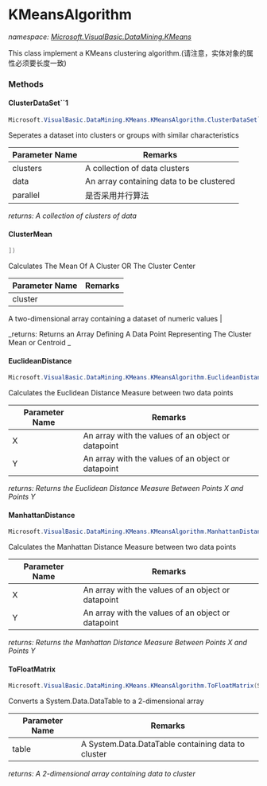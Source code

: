 ﻿# KMeansAlgorithm
_namespace: <a href="#" onClick="load('/docs/Microsoft.VisualBasic.DataMining.KMeans/index.md')">Microsoft.VisualBasic.DataMining.KMeans</a>_

This class implement a KMeans clustering algorithm.(请注意，实体对象的属性必须要长度一致)



### Methods

#### ClusterDataSet``1
```csharp
Microsoft.VisualBasic.DataMining.KMeans.KMeansAlgorithm.ClusterDataSet``1(Microsoft.VisualBasic.DataMining.KMeans.ClusterCollection{``0},``0[],System.Boolean)
```
Seperates a dataset into clusters or groups with similar characteristics

|Parameter Name|Remarks|
|--------------|-------|
|clusters|A collection of data clusters|
|data|An array containing data to be clustered|
|parallel|是否采用并行算法|


_returns: A collection of clusters of data_

#### ClusterMean
```csharp
])
```
Calculates The Mean Of A Cluster OR The Cluster Center

|Parameter Name|Remarks|
|--------------|-------|
|cluster|
 A two-dimensional array containing a dataset of numeric values
 |


_returns: 
 Returns an Array Defining A Data Point Representing The Cluster Mean or Centroid
 _

#### EuclideanDistance
```csharp
Microsoft.VisualBasic.DataMining.KMeans.KMeansAlgorithm.EuclideanDistance(System.Double[],System.Double[])
```
Calculates the Euclidean Distance Measure between two data points

|Parameter Name|Remarks|
|--------------|-------|
|X|An array with the values of an object or datapoint|
|Y|An array with the values of an object or datapoint|


_returns: Returns the Euclidean Distance Measure Between Points X and Points Y_

#### ManhattanDistance
```csharp
Microsoft.VisualBasic.DataMining.KMeans.KMeansAlgorithm.ManhattanDistance(System.Double[],System.Double[])
```
Calculates the Manhattan Distance Measure between two data points

|Parameter Name|Remarks|
|--------------|-------|
|X|An array with the values of an object or datapoint|
|Y|An array with the values of an object or datapoint|


_returns: Returns the Manhattan Distance Measure Between Points X and Points Y_

#### ToFloatMatrix
```csharp
Microsoft.VisualBasic.DataMining.KMeans.KMeansAlgorithm.ToFloatMatrix(System.Data.DataTable)
```
Converts a System.Data.DataTable to a 2-dimensional array

|Parameter Name|Remarks|
|--------------|-------|
|table|A System.Data.DataTable containing data to cluster|


_returns: A 2-dimensional array containing data to cluster_



